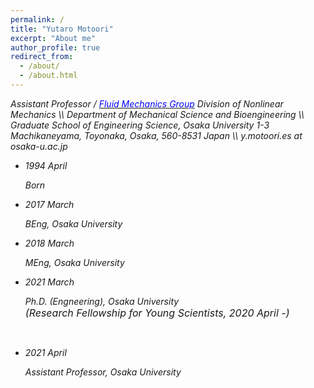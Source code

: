 ```yaml
---
permalink: /
title: "Yutaro Motoori"
excerpt: "About me"
author_profile: true
redirect_from: 
  - /about/
  - /about.html
---
```


<i>
Assistant Professor / <a href="https://fm.me.es.osaka-u.ac.jp"><font color="#0000FF">Fluid Mechanics Group</font></a>
</i>

<i>
Division of Nonlinear Mechanics \\
Department of Mechanical Science and Bioengineering \\
Graduate School of Engineering Science, Osaka University
</i>

<i>
1-3 Machikaneyama, Toyonaka, Osaka, 560-8531 Japan \\
y.motoori.es at osaka-u.ac.jp
</i>

<br>

<ul class="timeline">
<li>
	<p class="timeline-date"><i>1994 April</i></p>
	<div class="timeline-content">
		<p><i>Born</i></p>
	</div>
</li>
<li>
	<p class="timeline-date"><i>2017 March</i></p>
	<div class="timeline-content">
		<p><i>BEng, Osaka University</i></p>
	</div>
</li>
<li>
	<p class="timeline-date"><i>2018 March</i></p>
	<div class="timeline-content">
		<p><i>MEng, Osaka University</i></p>
	</div>
</li>
<li>
	<p class="timeline-date"><i>2021 March</i></p>
	<div class="timeline-content">
		<p><i>
			Ph.D. (Engneering), Osaka University <br>
			<font size = "3">
			(Research Fellowship for Young Scientists, 2020 April -)
			</font>
		</i></p>
	</div>
</li>
<br>
<li>
	<p class="timeline-date"><i>2021 April</i></p>
	<div class="timeline-content">
		<p><i>Assistant Professor, Osaka University</i></p>
	</div>
</li>
</ul>
